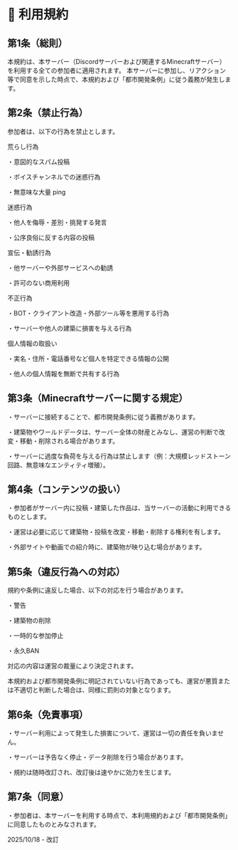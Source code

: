 # 📜 利用規約
## 第1条（総則）
本規約は、本サーバー（Discordサーバーおよび関連するMinecraftサーバー）を利用する全ての参加者に適用されます。
本サーバーに参加し、リアクション等で同意を示した時点で、本規約および「都市開発条例」に従う義務が発生します。

## 第2条（禁止行為）
参加者は、以下の行為を禁止とします。

荒らし行為

・意図的なスパム投稿

・ボイスチャンネルでの迷惑行為

・無意味な大量 ping

迷惑行為

・他人を侮辱・差別・挑発する発言

・公序良俗に反する内容の投稿

宣伝・勧誘行為

・他サーバーや外部サービスへの勧誘

・許可のない商用利用

不正行為

・BOT・クライアント改造・外部ツール等を悪用する行為

・サーバーや他人の建築に損害を与える行為

個人情報の取扱い

・実名・住所・電話番号など個人を特定できる情報の公開

・他人の個人情報を無断で共有する行為

## 第3条（Minecraftサーバーに関する規定）
・サーバーに接続することで、都市開発条例に従う義務があります。

・建築物やワールドデータは、サーバー全体の財産とみなし、運営の判断で改変・移動・削除される場合があります。

・サーバーに過度な負荷を与える行為は禁止します（例：大規模レッドストーン回路、無意味なエンティティ増殖）。

## 第4条（コンテンツの扱い）
・参加者がサーバー内に投稿・建築した作品は、当サーバーの活動に利用できるものとします。

・運営は必要に応じて建築物・投稿を改変・移動・削除する権利を有します。

・外部サイトや動画での紹介時に、建築物が映り込む場合があります。

## 第5条（違反行為への対応）

規約や条例に違反した場合、以下の対応を行う場合があります。

・警告

・建築物の削除

・一時的な参加停止

・永久BAN

対応の内容は運営の裁量により決定されます。

本規約および都市開発条例に明記されていない行為であっても、運営が悪質または不適切と判断した場合は、同様に罰則の対象となります。

## 第6条（免責事項）
・サーバー利用によって発生した損害について、運営は一切の責任を負いません。

・サーバーは予告なく停止・データ削除を行う場合があります。

・規約は随時改訂され、改訂後は速やかに効力を生じます。

## 第7条（同意）
・参加者は、本サーバーを利用する時点で、本利用規約および「都市開発条例」に同意したものとみなされます。

2025/10/18  - 改訂 